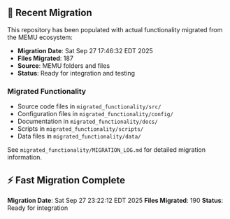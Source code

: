 
## 🔄 Recent Migration

This repository has been populated with actual functionality migrated from the MEMU ecosystem:

- **Migration Date**: Sat Sep 27 17:46:32 EDT 2025
- **Files Migrated**:      187
- **Source**: MEMU folders and files
- **Status**: Ready for integration and testing

### Migrated Functionality
- Source code files in `migrated_functionality/src/`
- Configuration files in `migrated_functionality/config/`
- Documentation in `migrated_functionality/docs/`
- Scripts in `migrated_functionality/scripts/`
- Data files in `migrated_functionality/data/`

See `migrated_functionality/MIGRATION_LOG.md` for detailed migration information.


## ⚡ Fast Migration Complete

**Migration Date**: Sat Sep 27 23:22:12 EDT 2025
**Files Migrated**:      190
**Status**: Ready for integration


